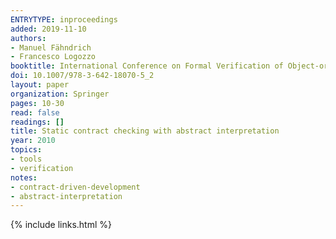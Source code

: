 ```yaml
---
ENTRYTYPE: inproceedings
added: 2019-11-10
authors:
- Manuel Fähndrich
- Francesco Logozzo
booktitle: International Conference on Formal Verification of Object-oriented Software
doi: 10.1007/978-3-642-18070-5_2
layout: paper
organization: Springer
pages: 10-30
read: false
readings: []
title: Static contract checking with abstract interpretation
year: 2010
topics:
- tools
- verification
notes:
- contract-driven-development
- abstract-interpretation
---
```


{% include links.html %}

